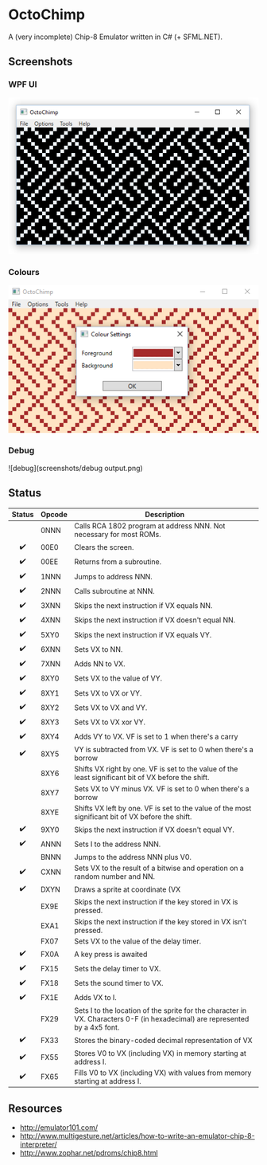 # OctoChimp
A (very incomplete) Chip-8 Emulator written in C# (+ SFML.NET).

## Screenshots
### WPF UI
![maze](screenshots/maze.png)

### Colours
![maze](screenshots/colours.png)

### Debug
![debug](screenshots/debug output.png)

## Status
Status| Opcode| Description
:-----:|-----|-----
      | 0NNN| Calls RCA 1802 program at address NNN. Not necessary for most ROMs.
✔️     | 00E0| Clears the screen.
✔️     | 00EE| Returns from a subroutine.
✔️     | 1NNN| Jumps to address NNN.
✔️     | 2NNN| Calls subroutine at NNN.
✔️     | 3XNN| Skips the next instruction if VX equals NN.
✔️     | 4XNN| Skips the next instruction if VX doesn't equal NN.
✔️     | 5XY0| Skips the next instruction if VX equals VY.
✔️     | 6XNN| Sets VX to NN.
✔️     | 7XNN| Adds NN to VX.
✔️     | 8XY0| Sets VX to the value of VY.
✔️     | 8XY1| Sets VX to VX or VY.
✔️     | 8XY2| Sets VX to VX and VY.
✔️     | 8XY3| Sets VX to VX xor VY.
✔️     | 8XY4| Adds VY to VX. VF is set to 1 when there's a carry
✔️     | 8XY5| VY is subtracted from VX. VF is set to 0 when there's a borrow
      | 8XY6| Shifts VX right by one. VF is set to the value of the least significant bit of VX before the shift.
      | 8XY7| Sets VX to VY minus VX. VF is set to 0 when there's a borrow
      | 8XYE| Shifts VX left by one. VF is set to the value of the most significant bit of VX before the shift.
✔️     | 9XY0| Skips the next instruction if VX doesn't equal VY.
✔️     | ANNN| Sets I to the address NNN.
      | BNNN| Jumps to the address NNN plus V0.
✔️     | CXNN| Sets VX to the result of a bitwise and operation on a random number and NN.
✔️     | DXYN| Draws a sprite at coordinate (VX
      | EX9E| Skips the next instruction if the key stored in VX is pressed.
      | EXA1| Skips the next instruction if the key stored in VX isn't pressed.
      | FX07| Sets VX to the value of the delay timer.
✔️     | FX0A| A key press is awaited
✔️     | FX15| Sets the delay timer to VX.
✔️     | FX18| Sets the sound timer to VX.
✔️     | FX1E| Adds VX to I.
      | FX29| Sets I to the location of the sprite for the character in VX. Characters 0-F (in hexadecimal) are represented by a 4x5 font.
✔️     | FX33| Stores the binary-coded decimal representation of VX
✔️     | FX55| Stores V0 to VX (including VX) in memory starting at address I.
✔️     | FX65| Fills V0 to VX (including VX) with values from memory starting at address I.

## Resources
* http://emulator101.com/
* http://www.multigesture.net/articles/how-to-write-an-emulator-chip-8-interpreter/
* http://www.zophar.net/pdroms/chip8.html

